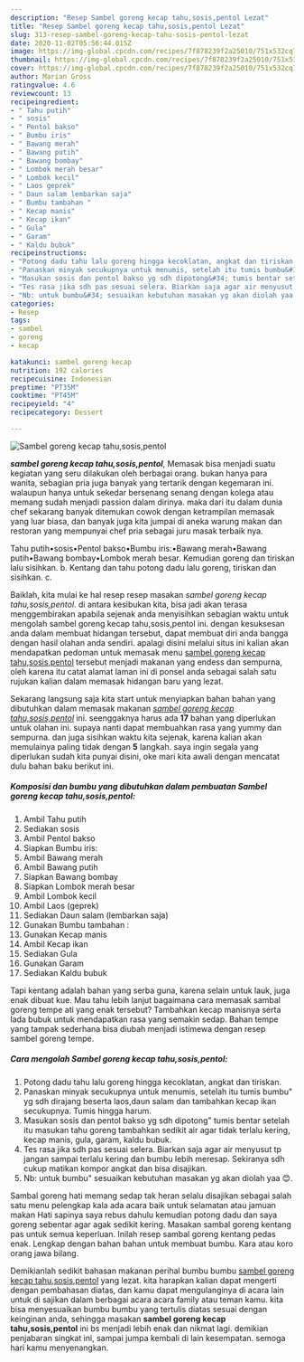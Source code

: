 ```yaml
---
description: "Resep Sambel goreng kecap tahu,sosis,pentol Lezat"
title: "Resep Sambel goreng kecap tahu,sosis,pentol Lezat"
slug: 313-resep-sambel-goreng-kecap-tahu-sosis-pentol-lezat
date: 2020-11-02T05:56:44.015Z
image: https://img-global.cpcdn.com/recipes/7f878239f2a25010/751x532cq70/sambel-goreng-kecap-tahusosispentol-foto-resep-utama.jpg
thumbnail: https://img-global.cpcdn.com/recipes/7f878239f2a25010/751x532cq70/sambel-goreng-kecap-tahusosispentol-foto-resep-utama.jpg
cover: https://img-global.cpcdn.com/recipes/7f878239f2a25010/751x532cq70/sambel-goreng-kecap-tahusosispentol-foto-resep-utama.jpg
author: Marian Gross
ratingvalue: 4.6
reviewcount: 13
recipeingredient:
- " Tahu putih"
- " sosis"
- " Pentol bakso"
- " Bumbu iris"
- " Bawang merah"
- " Bawang putih"
- " Bawang bombay"
- " Lombok merah besar"
- " Lombok kecil"
- " Laos geprek"
- " Daun salam lembarkan saja"
- " Bumbu tambahan "
- " Kecap manis"
- " Kecap ikan"
- " Gula"
- " Garam"
- " Kaldu bubuk"
recipeinstructions:
- "Potong dadu tahu lalu goreng hingga kecoklatan, angkat dan tiriskan."
- "Panaskan minyak secukupnya untuk menumis, setelah itu tumis bumbu&#34; yg sdh dirajang beserta laos,daun salam dan tambahkan kecap ikan secukupnya. Tumis hingga harum."
- "Masukan sosis dan pentol bakso yg sdh dipotong&#34; tumis bentar setelah itu masukan tahu goreng tambahkan sedikit air agar tidak terlalu kering, kecap manis, gula, garam, kaldu bubuk."
- "Tes rasa jika sdh pas sesuai selera. Biarkan saja agar air menyusut tp jangan sampai terlalu kering dan bumbu lebih meresap. Sekiranya sdh cukup matikan kompor angkat dan bisa disajikan."
- "Nb: untuk bumbu&#34; sesuaikan kebutuhan masakan yg akan diolah yaa 😊."
categories:
- Resep
tags:
- sambel
- goreng
- kecap

katakunci: sambel goreng kecap 
nutrition: 192 calories
recipecuisine: Indonesian
preptime: "PT35M"
cooktime: "PT45M"
recipeyield: "4"
recipecategory: Dessert

---
```



![Sambel goreng kecap tahu,sosis,pentol](https://img-global.cpcdn.com/recipes/7f878239f2a25010/751x532cq70/sambel-goreng-kecap-tahusosispentol-foto-resep-utama.jpg)

<b><i>sambel goreng kecap tahu,sosis,pentol</i></b>, Memasak bisa menjadi suatu kegiatan yang seru dilakukan oleh berbagai orang. bukan hanya para wanita, sebagian pria juga banyak yang tertarik dengan kegemaran ini. walaupun hanya untuk sekedar bersenang senang dengan kolega atau memang sudah menjadi passion dalam dirinya. maka dari itu dalam dunia chef sekarang banyak ditemukan cowok dengan ketrampilan memasak yang luar biasa, dan banyak juga kita jumpai di aneka warung makan dan restoran yang mempunyai chef pria sebagai juru masak terbaik nya.

Tahu putih•sosis•Pentol bakso•Bumbu iris:•Bawang merah•Bawang putih•Bawang bombay•Lombok merah besar. Kemudian goreng dan tiriskan lalu sisihkan. b. Kentang dan tahu potong dadu lalu goreng, tiriskan dan sisihkan. c.

Baiklah, kita mulai ke hal resep resep masakan <i>sambel goreng kecap tahu,sosis,pentol</i>. di antara kesibukan kita, bisa jadi akan terasa menggembirakan apabila sejenak anda menyisihkan sebagian waktu untuk mengolah sambel goreng kecap tahu,sosis,pentol ini. dengan kesuksesan anda dalam membuat hidangan tersebut, dapat membuat diri anda bangga dengan hasil olahan anda sendiri. apalagi disini melalui situs ini kalian akan mendapatkan pedoman untuk memasak menu <u>sambel goreng kecap tahu,sosis,pentol</u> tersebut menjadi makanan yang endess dan sempurna, oleh karena itu catat alamat laman ini di ponsel anda sebagai salah satu rujukan kalian dalam memasak hidangan baru yang lezat.


Sekarang langsung saja kita start untuk menyiapkan bahan bahan yang dibutuhkan dalam memasak makanan <u><i>sambel goreng kecap tahu,sosis,pentol</i></u> ini. seenggaknya harus ada <b>17</b> bahan yang diperlukan untuk olahan ini. supaya nanti dapat membuahkan rasa yang yummy dan sempurna. dan juga sisihkan waktu kita sejenak, karena kalian akan memulainya paling tidak dengan <b>5</b> langkah. saya ingin segala yang diperlukan sudah kita punyai disini, oke mari kita awali dengan mencatat dulu bahan baku berikut ini.

<!--inarticleads1-->

##### Komposisi dan bumbu yang dibutuhkan dalam pembuatan Sambel goreng kecap tahu,sosis,pentol:

1. Ambil  Tahu putih
1. Sediakan  sosis
1. Ambil  Pentol bakso
1. Siapkan  Bumbu iris:
1. Ambil  Bawang merah
1. Ambil  Bawang putih
1. Siapkan  Bawang bombay
1. Siapkan  Lombok merah besar
1. Ambil  Lombok kecil
1. Ambil  Laos (geprek)
1. Sediakan  Daun salam (lembarkan saja)
1. Gunakan  Bumbu tambahan :
1. Gunakan  Kecap manis
1. Ambil  Kecap ikan
1. Sediakan  Gula
1. Gunakan  Garam
1. Sediakan  Kaldu bubuk


Tapi kentang adalah bahan yang serba guna, karena selain untuk lauk, juga enak dibuat kue. Mau tahu lebih lanjut bagaimana cara memasak sambal goreng tempe ati yang enak tersebut? Tambahkan kecap manisnya serta lada bubuk untuk mendapatkan rasa yang semakin sedap. Bahan tempe yang tampak sederhana bisa diubah menjadi istimewa dengan resep sambel goreng tempe. 

<!--inarticleads2-->

##### Cara mengolah Sambel goreng kecap tahu,sosis,pentol:

1. Potong dadu tahu lalu goreng hingga kecoklatan, angkat dan tiriskan.
1. Panaskan minyak secukupnya untuk menumis, setelah itu tumis bumbu&#34; yg sdh dirajang beserta laos,daun salam dan tambahkan kecap ikan secukupnya. Tumis hingga harum.
1. Masukan sosis dan pentol bakso yg sdh dipotong&#34; tumis bentar setelah itu masukan tahu goreng tambahkan sedikit air agar tidak terlalu kering, kecap manis, gula, garam, kaldu bubuk.
1. Tes rasa jika sdh pas sesuai selera. Biarkan saja agar air menyusut tp jangan sampai terlalu kering dan bumbu lebih meresap. Sekiranya sdh cukup matikan kompor angkat dan bisa disajikan.
1. Nb: untuk bumbu&#34; sesuaikan kebutuhan masakan yg akan diolah yaa 😊.


Sambal goreng hati memang sedap tak heran selalu disajikan sebagai salah satu menu pelengkap kala ada acara baik untuk selamatan atau jamuan makan Hati sapinya saya rebus dahulu kemudian potong dadu dan saya goreng sebentar agar agak sedikit kering. Masakan sambal goreng kentang pas untuk semua keperluan. Inilah resep sambal goreng kentang pedas enak. Lengkap dengan bahan bahan untuk membuat bumbu. Kara atau koro orang jawa bilang. 

Demikianlah sedikit bahasan makanan perihal bumbu bumbu <u>sambel goreng kecap tahu,sosis,pentol</u> yang lezat. kita harapkan kalian dapat mengerti dengan pembahasan diatas, dan kamu dapat mengulanginya di acara lain untuk di sajikan dalam berbagai acara acara family atau teman kamu. kita bisa menyesuaikan bumbu bumbu yang tertulis diatas sesuai dengan keinginan anda, sehingga masakan <b>sambel goreng kecap tahu,sosis,pentol</b> ini bs menjadi lebih enak dan nikmat lagi. demikian penjabaran singkat ini, sampai jumpa kembali di lain kesempatan. semoga hari kamu menyenangkan.
